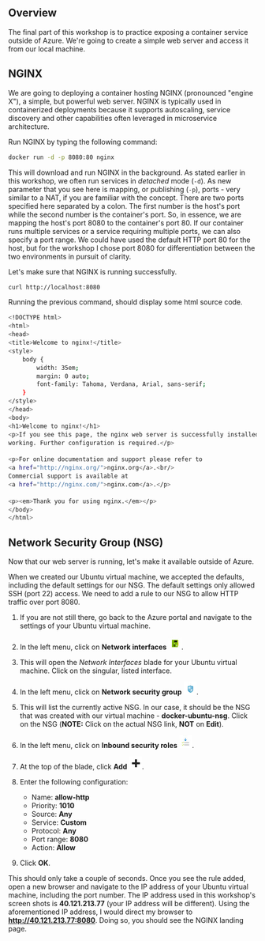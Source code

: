 ## Overview
The final part of this workshop is to practice exposing a container service outside of Azure. We're going to create a simple web server and access it from our local machine.

## NGINX
We are going to deploying a container hosting NGINX (pronounced "engine X"), a simple, but powerful web server. NGINX is typically used in containerized deployments because it supports autoscaling, service discovery and other capabilities often leveraged in microservice architecture.

Run NGINX by typing the following command:
```bash
docker run -d -p 8080:80 nginx
```

This will download and run NGINX in the background.  As stated earlier in this workshop, we often run services in _detached_ mode (`-d`).  As new parameter that you see here is mapping, or publishing (`-p`), ports  - very similar to a NAT, if you are familiar with the concept. There are two ports specified here separated by a colon.  The first number is the host's port while the second number is the container's port.  So, in essence, we are mapping the host's port 8080 to the container's port 80.  If our container runs multiple services or a service requiring multiple ports, we can also specify a port range.  We could have used the default HTTP port 80 for the host, but for the workshop I chose port 8080 for differentiation between the two environments in pursuit of clarity.

Let's make sure that NGINX is running successfully.
```bash
curl http://localhost:8080
```
Running the previous command, should display some html source code.
```bash
<!DOCTYPE html>
<html>
<head>
<title>Welcome to nginx!</title>
<style>
    body {
        width: 35em;
        margin: 0 auto;
        font-family: Tahoma, Verdana, Arial, sans-serif;
    }
</style>
</head>
<body>
<h1>Welcome to nginx!</h1>
<p>If you see this page, the nginx web server is successfully installed and
working. Further configuration is required.</p>

<p>For online documentation and support please refer to
<a href="http://nginx.org/">nginx.org</a>.<br/>
Commercial support is available at
<a href="http://nginx.com/">nginx.com</a>.</p>

<p><em>Thank you for using nginx.</em></p>
</body>
</html>
```

## Network Security Group (NSG)
Now that our web server is running, let's make it available outside of Azure.

When we created our Ubuntu virtual machine, we accepted the defaults, including the default settings for our NSG.  The default settings only allowed SSH (port 22) access. We need to add a rule to our NSG to allow HTTP traffic over port 8080.

  1. If you are not still there, go back to the Azure portal and navigate to the settings of your Ubuntu virtual machine.

  2. In the left menu, click on **Network interfaces** <img src="https://raw.githubusercontent.com/AzureWorkshops/images/master/icons_network_interfaces.jpg" class="inline"/>.

  3. This will open the _Network Interfaces_ blade for your Ubuntu virtual machine. Click on the singular, listed interface.

  4. In the left menu, click on **Network security group** <img src="https://raw.githubusercontent.com/AzureWorkshops/images/master/icons_network_security_group.jpg" class="inline"/>.

  5. This will list the currently active NSG.  In our case, it should be the NSG that was created with our virtual machine - **docker-ubuntu-nsg**.  Click on the NSG (**NOTE:** Click on the actual NSG link, **NOT** on **Edit**).

  6. In the left menu, click on **Inbound security roles** <img src="https://raw.githubusercontent.com/AzureWorkshops/images/master/icons_inbound_security_rules.jpg" class="inline"/>.

  7. At the top of the blade, click **Add** <img src="https://raw.githubusercontent.com/AzureWorkshops/images/master/icons_add.jpg" class="inline"/>.

  8. Enter the following configuration:

      * Name: **allow-http**
      * Priority: **1010**
      * Source: **Any**
      * Service: **Custom**
      * Protocol: **Any**
      * Port range: **8080**
      * Action: **Allow**

  9. Click **OK**.

This should only take a couple of seconds.  Once you see the rule added, open a new browser and navigate to the IP address of your Ubuntu virtual machine, including the port number.  The IP address used in this workshop's screen shots is **40.121.213.77** (your IP address will be different).  Using the aforementioned IP address, I would direct my browser to **http://40.121.213.77:8080**.  Doing so, you should see the NGINX landing page.